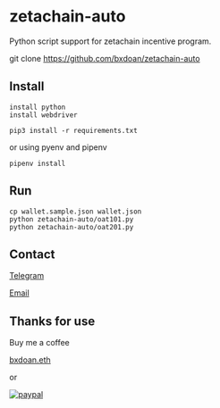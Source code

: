 # zetachain-auto
Python script support for zetachain incentive program.

git clone https://github.com/bxdoan/zetachain-auto 

## Install
```shell
install python  
install webdriver
```

```shell
pip3 install -r requirements.txt
```
or using pyenv and pipenv
```shell
pipenv install
```

## Run
```shell
cp wallet.sample.json wallet.json
python zetachain-auto/oat101.py
python zetachain-auto/oat201.py  
```

## Contact
[Telegram](https://t.me/bxdoan)

[Email](mailto:hi@bxdoan.com)

## Thanks for use
Buy me a coffee

[bxdoan.eth](https://etherscan.io/address/0x610322AeF748238C52E920a15Dd9A8845C9c0318)

or

[![paypal](https://www.paypalobjects.com/en_US/i/btn/btn_donateCC_LG.gif)](https://paypal.me/bxdoan)
